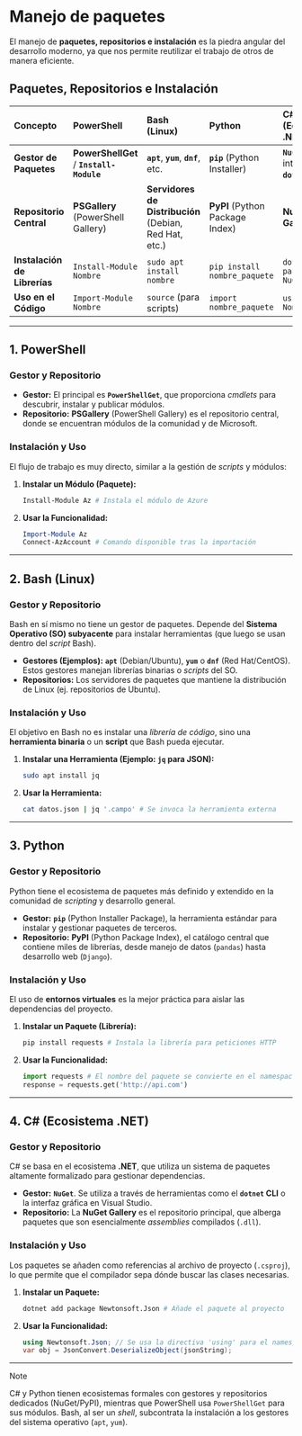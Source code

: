 # Manejo de paquetes

El manejo de **paquetes, repositorios e instalación** es la piedra angular del desarrollo moderno, ya que nos permite reutilizar el trabajo de otros de manera eficiente.

## Paquetes, Repositorios e Instalación

| Concepto | PowerShell | Bash (Linux) | Python | C\# (Ecosistema .NET) |
| :--- | :--- | :--- | :--- | :--- |
| **Gestor de Paquetes** | **PowerShellGet** / **`Install-Module`** | **`apt`**, **`yum`**, **`dnf`**, etc. | **`pip`** (Python Installer) | **`NuGet`** (Se integra con **`dotnet`** CLI) |
| **Repositorio Central** | **PSGallery** (PowerShell Gallery) | **Servidores de Distribución** (Debian, Red Hat, etc.) | **PyPI** (Python Package Index) | **NuGet Gallery** |
| **Instalación de Librerías** | `Install-Module Nombre` | `sudo apt install nombre` | `pip install nombre_paquete` | `dotnet add package NuGet_ID` |
| **Uso en el Código** | `Import-Module Nombre` | `source` (para scripts) | `import nombre_paquete` | `using NombreEspacio` |

-----

## 1\. PowerShell

### Gestor y Repositorio

  * **Gestor:** El principal es **`PowerShellGet`**, que proporciona *cmdlets* para descubrir, instalar y publicar módulos.
  * **Repositorio:** **PSGallery** (PowerShell Gallery) es el repositorio central, donde se encuentran módulos de la comunidad y de Microsoft.

### Instalación y Uso

El flujo de trabajo es muy directo, similar a la gestión de *scripts* y módulos:

1.  **Instalar un Módulo (Paquete):**
    ```powershell
    Install-Module Az # Instala el módulo de Azure
    ```
2.  **Usar la Funcionalidad:**
    ```powershell
    Import-Module Az
    Connect-AzAccount # Comando disponible tras la importación
    ```

-----

## 2\. Bash (Linux)

### Gestor y Repositorio

Bash en sí mismo no tiene un gestor de paquetes. Depende del **Sistema Operativo (SO) subyacente** para instalar herramientas (que luego se usan dentro del *script* Bash).

  * **Gestores (Ejemplos):** **`apt`** (Debian/Ubuntu), **`yum`** o **`dnf`** (Red Hat/CentOS). Estos gestores manejan librerías binarias o *scripts* del SO.
  * **Repositorios:** Los servidores de paquetes que mantiene la distribución de Linux (ej. repositorios de Ubuntu).

### Instalación y Uso

El objetivo en Bash no es instalar una *librería de código*, sino una **herramienta binaria** o un **script** que Bash pueda ejecutar.

1.  **Instalar una Herramienta (Ejemplo: `jq` para JSON):**
    ```bash
    sudo apt install jq
    ```
2.  **Usar la Herramienta:**
    ```bash
    cat datos.json | jq '.campo' # Se invoca la herramienta externa
    ```

-----

## 3\. Python

### Gestor y Repositorio

Python tiene el ecosistema de paquetes más definido y extendido en la comunidad de *scripting* y desarrollo general.

  * **Gestor:** **`pip`** (Python Installer Package), la herramienta estándar para instalar y gestionar paquetes de terceros.
  * **Repositorio:** **PyPI** (Python Package Index), el catálogo central que contiene miles de librerías, desde manejo de datos (`pandas`) hasta desarrollo web (`Django`).

### Instalación y Uso

El uso de **entornos virtuales** es la mejor práctica para aislar las dependencias del proyecto.

1.  **Instalar un Paquete (Librería):**
    ```bash
    pip install requests # Instala la librería para peticiones HTTP
    ```
2.  **Usar la Funcionalidad:**
    ```python
    import requests # El nombre del paquete se convierte en el namespace
    response = requests.get('http://api.com')
    ```

-----

## 4\. C\# (Ecosistema .NET)

### Gestor y Repositorio

C\# se basa en el ecosistema **.NET**, que utiliza un sistema de paquetes altamente formalizado para gestionar dependencias.

  * **Gestor:** **`NuGet`**. Se utiliza a través de herramientas como el **`dotnet` CLI** o la interfaz gráfica en Visual Studio.
  * **Repositorio:** La **NuGet Gallery** es el repositorio principal, que alberga paquetes que son esencialmente *assemblies* compilados (`.dll`).

### Instalación y Uso

Los paquetes se añaden como referencias al archivo de proyecto (`.csproj`), lo que permite que el compilador sepa dónde buscar las clases necesarias.

1.  **Instalar un Paquete:**
    ```bash
    dotnet add package Newtonsoft.Json # Añade el paquete al proyecto
    ```
2.  **Usar la Funcionalidad:**
    ```csharp
    using Newtonsoft.Json; // Se usa la directiva 'using' para el namespace
    var obj = JsonConvert.DeserializeObject(jsonString);
    ```

-----

> [!NOTE]
> C\# y Python tienen ecosistemas formales con gestores y repositorios dedicados (NuGet/PyPI), mientras que PowerShell usa `PowerShellGet` para sus módulos. Bash, al ser un *shell*, subcontrata la instalación a los gestores del sistema operativo (`apt`, `yum`).
